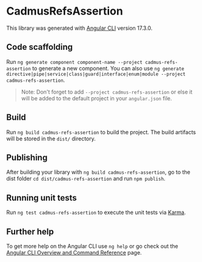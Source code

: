 # CadmusRefsAssertion

This library was generated with [Angular CLI](https://github.com/angular/angular-cli) version 17.3.0.

## Code scaffolding

Run `ng generate component component-name --project cadmus-refs-assertion` to generate a new component. You can also use `ng generate directive|pipe|service|class|guard|interface|enum|module --project cadmus-refs-assertion`.
> Note: Don't forget to add `--project cadmus-refs-assertion` or else it will be added to the default project in your `angular.json` file. 

## Build

Run `ng build cadmus-refs-assertion` to build the project. The build artifacts will be stored in the `dist/` directory.

## Publishing

After building your library with `ng build cadmus-refs-assertion`, go to the dist folder `cd dist/cadmus-refs-assertion` and run `npm publish`.

## Running unit tests

Run `ng test cadmus-refs-assertion` to execute the unit tests via [Karma](https://karma-runner.github.io).

## Further help

To get more help on the Angular CLI use `ng help` or go check out the [Angular CLI Overview and Command Reference](https://angular.io/cli) page.
